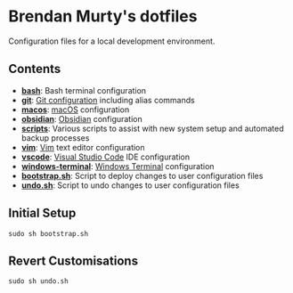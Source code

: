 # Brendan Murty's dotfiles

Configuration files for a local development environment.

## Contents

- **[bash](bash/)**: Bash terminal configuration
- **[git](git/)**: [Git configuration](https://git-scm.com/docs/git-config) including alias commands
- **[macos](macos/)**: [macOS](https://www.apple.com/au/macos/big-sur/) configuration
- **[obsidian](obsidian/)**: [Obsidian](https://obsidian.md/) configuration
- **[scripts](scripts/)**: Various scripts to assist with new system setup and automated backup processes
- **[vim](vim/)**: [Vim](http://www.vim.org/) text editor configuration
- **[vscode](vscode/)**: [Visual Studio Code](https://code.visualstudio.com/) IDE configuration
- **[windows-terminal](windows-terminal/)**: [Windows Terminal](https://www.microsoft.com/en-us/p/windows-terminal/9n0dx20hk701) configuration
- **[bootstrap.sh](bootstrap.sh)**: Script to deploy changes to user configuration files
- **[undo.sh](undo.sh)**: Script to undo changes to user configuration files

## Initial Setup

```
sudo sh bootstrap.sh
```

## Revert Customisations

```
sudo sh undo.sh
```

